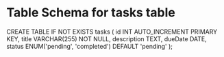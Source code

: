 # Table Schema for tasks table

CREATE TABLE IF NOT EXISTS tasks (
  id INT AUTO_INCREMENT PRIMARY KEY,
  title VARCHAR(255) NOT NULL,
  description TEXT,
  dueDate DATE,
  status ENUM('pending', 'completed') DEFAULT 'pending'
);

